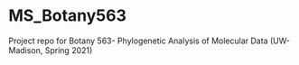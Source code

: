# MS_Botany563
Project repo for Botany 563- Phylogenetic Analysis of Molecular Data (UW-Madison, Spring 2021)
